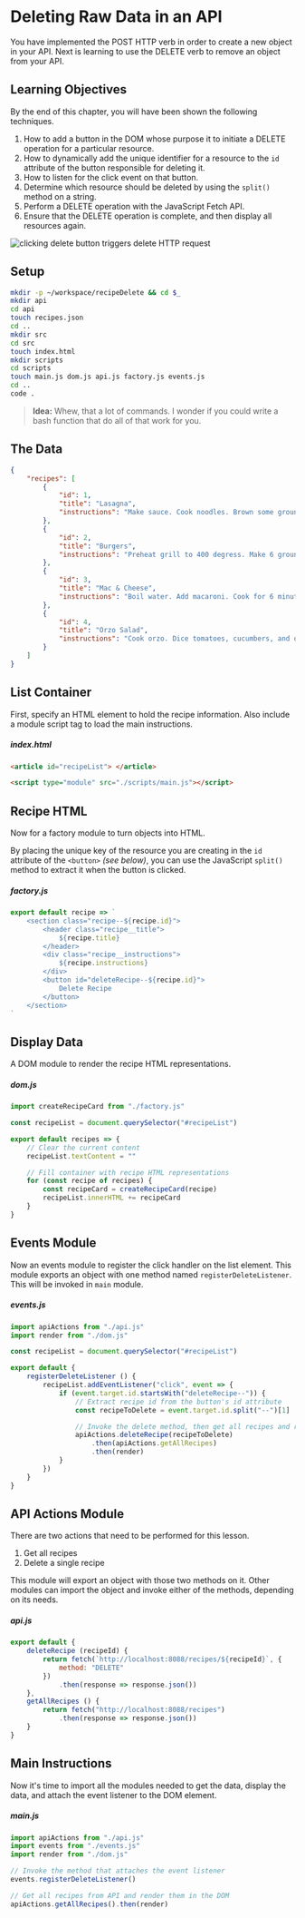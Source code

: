 # Deleting Raw Data in an API

You have implemented the POST HTTP verb in order to create a new object in your API. Next is learning to use the DELETE verb to remove an object from your API.

## Learning Objectives

By the end of this chapter, you will have been shown the following techniques.

1. How to add a button in the DOM whose purpose it to initiate a DELETE operation for a particular resource.
1. How to dynamically add the unique identifier for a resource to the `id` attribute of the button responsible for deleting it.
1. How to listen for the click event on that button.
1. Determine which resource should be deleted by using the `split()` method on a string.
1. Perform a DELETE operation with the JavaScript Fetch API.
1. Ensure that the DELETE operation is complete, and then display all resources again.

![clicking delete button triggers delete HTTP request](./images/deleting-data.gif)

## Setup

```sh
mkdir -p ~/workspace/recipeDelete && cd $_
mkdir api
cd api
touch recipes.json
cd ..
mkdir src
cd src
touch index.html
mkdir scripts
cd scripts
touch main.js dom.js api.js factory.js events.js
cd ..
code .
```

> **Idea:** Whew, that a lot of commands. I wonder if you could write a bash function that do all of that work for you.

## The Data

```json
{
    "recipes": [
        {
            "id": 1,
            "title": "Lasagna",
            "instructions": "Make sauce. Cook noodles. Brown some ground meat. Then layer sauce, noodles, meat, cheese. Repeat layering once more time. Cook on 425 for 45 minutes."
        },
        {
            "id": 2,
            "title": "Burgers",
            "instructions": "Preheat grill to 400 degress. Make 6 ground meat patties that are 1 inch thick. Grill meat for 2 minutes on each side."
        },
        {
            "id": 3,
            "title": "Mac & Cheese",
            "instructions": "Boil water. Add macaroni. Cook for 6 minutes. Add cheese and milk. Mix."
        },
        {
            "id": 4,
            "title": "Orzo Salad",
            "instructions": "Cook orzo. Dice tomatoes, cucumbers, and olives. Mince garlic, oregano, basic, and parsley. Mix herbs, pasta, and feta cheese in a bowl. Add dressing. Let cool for 3 hours."
        }
    ]
}
```

## List Container

First, specify an HTML element to hold the recipe information. Also include a module script tag to load the main instructions.

##### index.html

```html
<article id="recipeList"> </article>

<script type="module" src="./scripts/main.js"></script>
```

## Recipe HTML

Now for a factory module to turn objects into HTML.

By placing the unique key of the resource you are creating in the `id` attribute of the `<button>` _(see below)_, you can use the JavaScript `split()` method to extract it when the button is clicked.

##### factory.js

```js
export default recipe => `
    <section class="recipe--${recipe.id}">
        <header class="recipe__title">
            ${recipe.title}
        </header>
        <div class="recipe__instructions">
            ${recipe.instructions}
        </div>
        <button id="deleteRecipe--${recipe.id}">
            Delete Recipe
        </button>
    </section>
`
```

## Display Data

A DOM module to render the recipe HTML representations.

##### dom.js

```js
import createRecipeCard from "./factory.js"

const recipeList = document.querySelector("#recipeList")

export default recipes => {
    // Clear the current content
    recipeList.textContent = ""

    // Fill container with recipe HTML representations
    for (const recipe of recipes) {
        const recipeCard = createRecipeCard(recipe)
        recipeList.innerHTML += recipeCard
    }
}
```

## Events Module

Now an events module to register the click handler on the list element. This module exports an object with one method named `registerDeleteListener`. This will be invoked in `main` module.

##### events.js

```js
import apiActions from "./api.js"
import render from "./dom.js"

const recipeList = document.querySelector("#recipeList")

export default {
    registerDeleteListener () {
        recipeList.addEventListener("click", event => {
            if (event.target.id.startsWith("deleteRecipe--")) {
                // Extract recipe id from the button's id attribute
                const recipeToDelete = event.target.id.split("--")[1]

                // Invoke the delete method, then get all recipes and render them
                apiActions.deleteRecipe(recipeToDelete)
                    .then(apiActions.getAllRecipes)
                    .then(render)
            }
        })
    }
}
```

## API Actions Module

There are two actions that need to be performed for this lesson.

1. Get all recipes
1. Delete a single recipe

This module will export an object with those two methods on it. Other modules can import the object and invoke either of the methods, depending on its needs.

##### api.js

```js
export default {
    deleteRecipe (recipeId) {
        return fetch(`http://localhost:8088/recipes/${recipeId}`, {
            method: "DELETE"
        })
            .then(response => response.json())
    },
    getAllRecipes () {
        return fetch("http://localhost:8088/recipes")
            .then(response => response.json())
    }
}
```

## Main Instructions

Now it's time to import all the modules needed to get the data, display the data, and attach the event listener to the DOM element.

##### main.js

```js
import apiActions from "./api.js"
import events from "./events.js"
import render from "./dom.js"

// Invoke the method that attaches the event listener
events.registerDeleteListener()

// Get all recipes from API and render them in the DOM
apiActions.getAllRecipes().then(render)
```